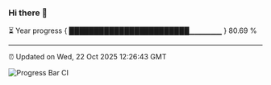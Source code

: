 ### Hi there 👋

⏳ Year progress { ████████████████████████▁▁▁▁▁▁ } 80.69 %

---

⏰ Updated on Wed, 22 Oct 2025 12:26:43 GMT

![Progress Bar CI](https://github.com/code-lakshay/GitHub-Actions-Demo/workflows/Progress%20Bar%20CI/badge.svg)
